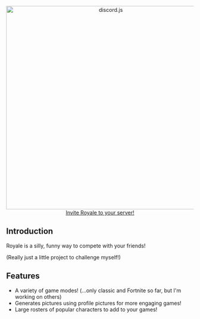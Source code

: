 <div align="center">
	<br />
		<a href="https://discord.com/api/oauth2/authorize?client_id=1165129273405886474&permissions=519232&scope=bot"><img src="https://i.imgur.com/5iUBpGR.png" width="546" alt="discord.js" /></a>
	<br />
	<a href="https://discord.com/api/oauth2/authorize?client_id=1165129273405886474&permissions=519232&scope=bot">Invite Royale to your server!</a>
</div>

## Introduction

Royale is a silly, funny way to compete with your friends! 

(Really just a little project to challenge myself!)

## Features

* A variety of game modes! (...only classic and Fortnite so far, but I'm working on others)
* Generates pictures using profile pictures for more engaging games!
* Large rosters of popular characters to add to your games!
